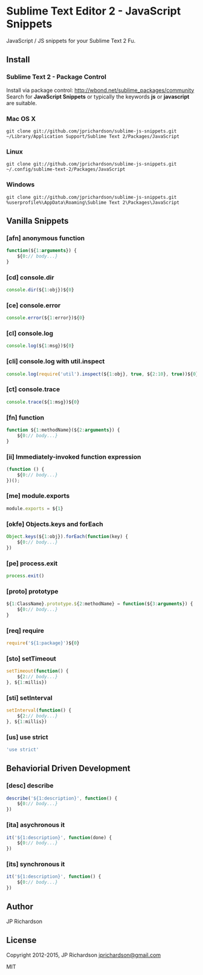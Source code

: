Sublime Text Editor 2 - JavaScript Snippets
===========================================

JavaScript / JS snippets for your Sublime Text 2 Fu.


Install
-------

### Sublime Text 2 - Package Control

Install via package control: http://wbond.net/sublime_packages/community Search for **JavaScript Snippets** or typically the keywords **js** or **javascript** are suitable.


### Mac OS X

    git clone git://github.com/jprichardson/sublime-js-snippets.git ~/Library/Application Support/Sublime Text 2/Packages/JavaScript


### Linux

    git clone git://github.com/jprichardson/sublime-js-snippets.git ~/.config/sublime-text-2/Packages/JavaScript


### Windows

    git clone git://github.com/jprichardson/sublime-js-snippets.git %userprofile%\AppData\Roaming\Sublime Text 2\Packages\JavaScript



Vanilla Snippets
--------

### [afn] anonymous function

```javascript
function(${1:arguments}) {
	${0:// body...}
}
```


### [cd] console.dir

```javascript
console.dir(${1:obj})${0}
```


### [ce] console.error

```javascript
console.error(${1:error})${0}
```


### [cl] console.log

```javascript
console.log(${1:msg})${0}
```


### [cli] console.log with util.inspect

```javascript
console.log(require('util').inspect(${1:obj}, true, ${2:10}, true))${0}
```


### [ct] console.trace

```javascript
console.trace(${1:msg})${0}
```


### [fn] function

```javascript
function ${1:methodName}(${2:arguments}) {
	${0:// body...}
}
```

### [ii] Immediately-invoked function expression

```javascript
(function () {
	${0:// body...}
})();
```


### [me] module.exports

```javascript
module.exports = ${1}
```


### [okfe] Objects.keys and forEach

```js
Object.keys(${1:obj}).forEach(function(key) {
	${0:// body...}
})
```


### [pe] process.exit

```javascript
process.exit()
```


### [proto] prototype

```javascript
${1:ClassName}.prototype.${2:methodName} = function(${3:arguments}) {
	${0:// body...}
}
```


### [req] require

```javascript
require('${1:package}')${0}
```


### [sto] setTimeout

```javascript
setTimeout(function() {
	${2:// body...}
}, ${1:millis})
```


### [sti] setInterval

```javascript
setInterval(function() {
	${2:// body...}
}, ${1:millis})
```


### [us] use strict

```javascript
'use strict'
```



Behaviorial Driven Development
------------------------------

### [desc] describe

```javascript
describe('${1:description}', function() {
	${0:// body...}
})
```


### [ita] asychronous it

```javascript
it('${1:description}', function(done) {
	${0:// body...}
})
```


### [its] synchronous it

```javascript
it('${1:description}', function() {
	${0:// body...}
})
```



Author
------

JP Richardson



License
-------

Copyright 2012-2015, JP Richardson  <jprichardson@gmail.com>

MIT
